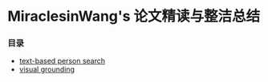 # MiraclesinWang's 论文精读与整洁总结
### 目录
- [text-based person search](https://github.com/MiraclesinWang/Miraclesin_paper_conclusion/blob/main/text_based_person_search%2Emd)
- [visual grounding](https://github.com/MiraclesinWang/Miraclesin_paper_conclusion/blob/main/visual_grounding%2Emd)
